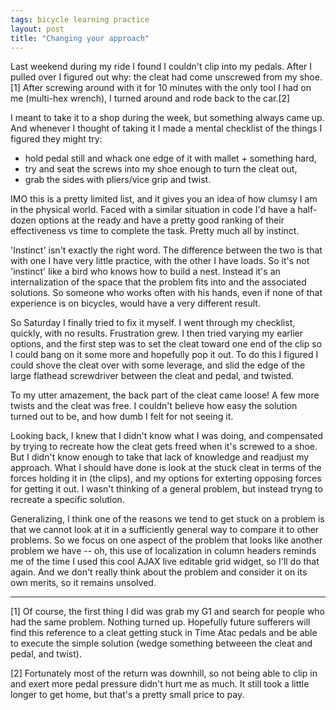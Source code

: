```yaml
---
tags: bicycle learning practice
layout: post
title: "Changing your approach"
---
```




<p>Last weekend during my ride I found I couldn't clip into my
pedals. After I pulled over I figured out why: the cleat had come
unscrewed from my shoe.[1] After screwing around with it for 10
minutes with the only tool I had on me (multi-hex wrench), I
turned around and rode back to the car.[2]</p>

<p>I meant to take it to a shop during the week, but something
always came up. And whenever I thought of taking it I made a
mental checklist of the things I figured they might try:</p>

<ul>
  <li>hold pedal still and whack one edge of it with mallet +
  something hard,</li>
  <li>try and seat the screws into my shoe enough to turn the
  cleat out,</li>
  <li>grab the sides with pliers/vice grip and twist.</li>
</ul>

<p>IMO this is a pretty limited list, and it gives you an idea of
how clumsy I am in the physical world. Faced with a similar
situation in code I'd have a half-dozen options at the ready and
have a pretty good ranking of their effectiveness vs time to
complete the task. Pretty much all by instinct.</p>

<p>'Instinct' isn't exactly the right word. The difference
between the two is that with one I have very little practice,
with the other I have loads. So it's not 'instinct' like a bird
who knows how to build a nest. Instead it's an internalization of
the space that the problem fits into and the associated
solutions. So someone who works often with his hands, even if
none of that experience is on bicycles, would have a very
different result.</p>

<p>So Saturday I finally tried to fix it myself. I went through
my checklist, quickly, with no results. Frustration grew. I then
tried varying my earlier options, and the first step was to set
the cleat toward one end of the clip so I could bang on it some
more and hopefully pop it out. To do this I figured I could shove
the cleat over with some leverage, and slid the edge of the large
flathead screwdriver between the cleat and pedal, and
twisted.</p>

<p>To my utter amazement, the back part of the cleat came loose!
A few more twists and the cleat was free. I couldn't believe how
easy the solution turned out to be, and how dumb I felt for not
seeing it.</p>

<p>Looking back, I knew that I didn't know what I was doing, and
compensated by trying to recreate how the cleat gets freed when
it's screwed to a shoe. But I didn't know enough to take that
lack of knowledge and readjust my approach. What I should have
done is look at the stuck cleat in terms of the forces holding it
in (the clips), and my options for exterting opposing forces for
getting it out. I wasn't thinking of a general problem, but
instead tryng to recreate a specific solution.</p>

<p>Generalizing, I think one of the reasons we tend to get stuck
on a problem is that we cannot look at it in a sufficiently
general way to compare it to other problems. So we focus on one
aspect of the problem that looks like another problem we have --
oh, this use of localization in column headers reminds me of the
time I used this cool AJAX live editable grid widget, so I'll do
that again. And we don't really think about the problem and
consider it on its own merits, so it remains unsolved.</p>

<hr noshade="noshade" /> 

<p>[1] Of course, the first thing I did was grab my G1 and search
for people who had the same problem. Nothing turned up. Hopefully
future sufferers will find this reference to a cleat getting
stuck in Time Atac pedals and be able to execute the simple
solution (wedge something betweeen the cleat and pedal, and
twist).</p>

<p>[2] Fortunately most of the return was downhill, so not being
able to clip in and exert more pedal pressure didn't hurt me as
much. It still took a little longer to get home, but that's a
pretty small price to pay.</p>




